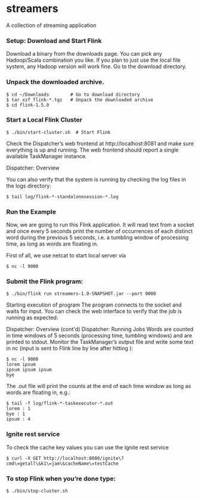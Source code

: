 # streamers
A collection of streaming application

### Setup: Download and Start Flink

Download a binary from the downloads page. You can pick any Hadoop/Scala combination you like. If you plan to just use the local file system, any Hadoop version will work fine.
Go to the download directory.

### Unpack the downloaded archive.
```
$ cd ~/Downloads        # Go to download directory
$ tar xzf flink-*.tgz   # Unpack the downloaded archive
$ cd flink-1.5.0
```

### Start a Local Flink Cluster
```
$ ./bin/start-cluster.sh  # Start Flink
```
Check the Dispatcher’s web frontend at http://localhost:8081 and make sure everything is up and running. The web frontend should report a single available TaskManager instance.

Dispatcher: Overview

You can also verify that the system is running by checking the log files in the logs directory:
```
$ tail log/flink-*-standalonesession-*.log
```

### Run the Example
Now, we are going to run this Flink application. It will read text from a socket and once every 5 seconds print the number of occurrences of each distinct word during the previous 5 seconds, i.e. a tumbling window of processing time, as long as words are floating in.

First of all, we use netcat to start local server via
```
$ nc -l 9000
```

### Submit the Flink program:
```
$ ./bin/flink run streamers-1.0-SNAPSHOT.jar --port 9000
```

Starting execution of program
The program connects to the socket and waits for input. You can check the web interface to verify that the job is running as expected:

Dispatcher: Overview (cont'd) Dispatcher: Running Jobs
Words are counted in time windows of 5 seconds (processing time, tumbling windows) and are printed to stdout. Monitor the TaskManager’s output file and write some text in nc (input is sent to Flink line by line after hitting ):
```
$ nc -l 9000
lorem ipsum
ipsum ipsum ipsum
bye
```

The .out file will print the counts at the end of each time window as long as words are floating in, e.g.:
```
$ tail -f log/flink-*-taskexecutor-*.out
lorem : 1
bye : 1
ipsum : 4
```

### Ignite rest service
To check the cache key values you can use the Ignite rest service 

```
$ curl -X GET http://localhost:8080/ignite\?cmd\=getall\&k1\=jam\&cacheName\=testCache
```


### To stop Flink when you’re done type:
```
$ ./bin/stop-cluster.sh
```